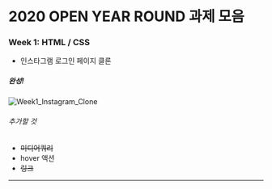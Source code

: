 # 2020 OPEN YEAR ROUND 과제 모음


### Week 1: HTML / CSS

* 인스타그램 로그인 페이지 클론

##### 완성!
![Week1_Instagram_Clone](https://user-images.githubusercontent.com/60615552/80449240-86824380-8959-11ea-9e7d-010a718606a7.jpg)

###### 추가할 것
* ~~미디어쿼리~~
* hover 액션
* ~~링크~~

*****************************************************************************
